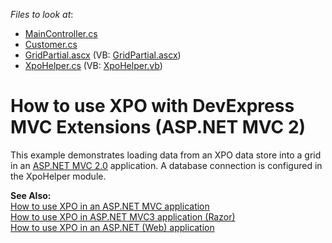 <!-- default file list -->
*Files to look at*:

* [MainController.cs](./CS/Example/Controllers/MainController.cs)
* [Customer.cs](./CS/Example/Models/Customer.cs)
* [GridPartial.ascx](./CS/Example/Views/Main/GridPartial.ascx) (VB: [GridPartial.ascx](./VB/Example/Views/Main/GridPartial.ascx))
* [XpoHelper.cs](./CS/Example/XpoHelper.cs) (VB: [XpoHelper.vb](./VB/Example/XpoHelper.vb))
<!-- default file list end -->
# How to use XPO with DevExpress MVC Extensions (ASP.NET MVC 2)


<p>This example demonstrates loading data from an XPO data store into a grid in an <a href="http://www.asp.net/mvc"><u>ASP.NET MVC 2.0</u></a> application. A database connection is configured in the XpoHelper module.</p><p><strong>See Also:</strong><strong><br />
</strong><a href="https://www.devexpress.com/Support/Center/p/K18525">How to use XPO in an ASP.NET MVC application</a><br />
<a href="https://www.devexpress.com/Support/Center/p/E3434">How to use XPO in ASP.NET MVC3 application (Razor)</a><br />
<a href="https://www.devexpress.com/Support/Center/p/K18061">How to use XPO in an ASP.NET (Web) application</a></p>

<br/>


